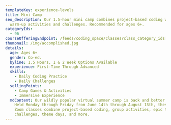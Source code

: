 ```yaml
---
templateKey: experience-levels
title: Mini Camp
seo_description: Our 1.5-hour mini camp combines project-based coding with
  warm-up activities and challenges. Recommended for ages 6+.
categoryIds:
  - 96
courseOfferingEndpoint: /feeds/coding_space/classes?class_category_ids[]=96
thumbnail: /img/accomplished.jpg
details:
  age: Ages 6+
  gender: Co-ed.
  byline: 1.5 Hours, 1 & 2 Week Options Available
  experience: First-Time Through Advanced
  skills:
    - Daily Coding Practice
    - Daily Challenges
  sellingPoints:
    - Camp Games & Activities
    - Immersive Experience
  mdContent: Our wildly popular virtual summer camp is back and better than ever!
    Held Monday through Friday from June 14th through August 13th, these live
    Zoom classes combine project-based coding, group activities, epic team
    challenges, theme days, and more.
---
```

